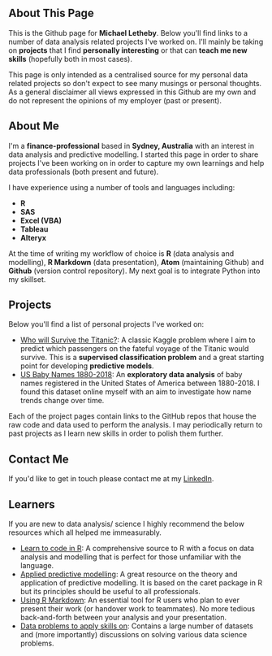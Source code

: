 ## About This Page

This is the Github page for **Michael Letheby**. Below you'll find links to a number of data analysis related projects I've worked on. I'll mainly be taking on **projects** that I find **personally interesting** or that can **teach me new skills** (hopefully both in most cases).

This page is only intended as a centralised source for my personal data related projects so don't expect to see many musings or personal thoughts. As a general disclaimer all views expressed in this Github are my own and do not represent the opinions of my employer (past or present).

## About Me

I'm a **finance-professional** based in **Sydney, Australia** with an interest in data analysis and predictive modelling. I started this page in order to share projects I've been working on in order to capture my own learnings and help data professionals (both present and future).

I have experience using a number of tools and languages including:

* **R**
* **SAS**
* **Excel (VBA)**
* **Tableau**
* **Alteryx**

At the time of writing my workflow of choice is **R** (data analysis and modelling), **R Markdown** (data presentation), **Atom** (maintaining Github) and **Github** (version control repository). My next goal is to integrate Python into my skillset.

## Projects

Below you'll find a list of personal projects I've worked on:

* [Who will Survive the Titanic?](/docs/Titanic_Machine_Learning.html): A classic Kaggle problem where I aim to predict which passengers on the fateful voyage of the Titanic would survive. This is a **supervised classification problem** and a great starting point for developing **predictive models**.
* [US Baby Names 1880-2018](/docs/US_Baby_Names.html): An **exploratory data analysis** of baby names registered in the United States of America between 1880-2018. I found this dataset online myself with an aim to investigate how name trends change over time.

Each of the project pages contain links to the GitHub repos that house the raw code and data used to perform the analysis. I may periodically return to past projects as I learn new skills in order to polish them further.

## Contact Me

If you'd like to get in touch please contact me at my [LinkedIn](https://www.linkedin.com/in/letheby/).

## Learners

If you are new to data analysis/ science I highly recommend the below resources which all helped me immeasurably.

* [Learn to code in R](https://r4ds.had.co.nz/introduction.html): A comprehensive source to R with a focus on  data analysis and modelling that is perfect for those unfamiliar with the language.
* [Applied predictive modelling](http://appliedpredictivemodeling.com/): A great resource on the theory and application of predictive modelling. It is based on the caret package in R but its principles should be useful to all professionals.
* [Using R Markdown](https://bookdown.org/yihui/rmarkdown/): An essential tool for R users who plan to ever present their work (or handover work to teammates). No more tedious back-and-forth between your analysis and your presentation.
* [Data problems to apply skills on](https://www.kaggle.com/): Contains a large number of datasets and (more importantly) discussions on solving various data science problems.
